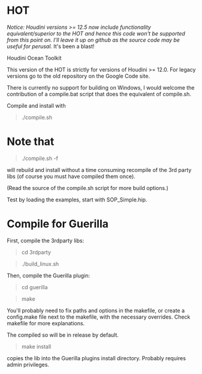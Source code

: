 HOT
===

*Notice: Houdini versions >= 12.5 now include functionality equivalent/superior to the HOT and hence this code won't be supported
from this point on. I'll leave it up on github as the source code may be useful for perusal.* It's been a blast!

Houdini Ocean Toolkit

This version of the HOT is strictly for versions of Houdini >= 12.0.
For legacy versions go to the old repository on the Google Code site.

There is currently no support for building on Windows, I would welcome
the contribution of a compile.bat script that does the equivalent
of compile.sh.

Compile and install with

> ./compile.sh

Note that
=======

> ./compile.sh -f

will rebuild and install without a time consuming recompile of the 3rd party libs (of course you must have compiled them once).

(Read the source of the compile.sh script for more build options.)

Test by loading the examples, start with SOP_Simple.hip.

Compile for Guerilla
=======

First, compile the 3rdparty libs:

> cd 3rdparty

> ./build_linux.sh

Then, compile the Guerilla plugin:

> cd guerilla

> make

You'll probably need to fix paths and options in the makefile, or create a config.make
file next to the makefile, with the necessary overrides. Check makefile for more explanations.

The compiled so will be in release by default.

> make install

copies the lib into the Guerilla plugins install directory. Probably requires admin privileges.
